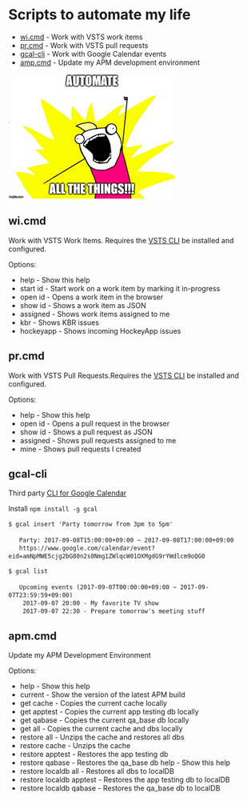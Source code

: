 # Scripts to automate my life

- [wi.cmd](#wicmd) - Work with VSTS work items
- [pr.cmd](#prcmd) - Work with VSTS pull requests
- [gcal-cli](#gcal-cli) - Work with Google Calendar events
- [amp.cmd](#apmcmd) - Update my APM development environment

![AUTOMATE ALL THE THINGS!!!](images/automate.png)

## wi.cmd

Work with VSTS Work Items. Requires the
[VSTS CLI](https://docs.microsoft.com/en-us/cli/vsts/overview?view=vsts-cli-latest)
be installed and configured.

Options:

- help      - Show this help
- start id  - Start work on a work item by marking it in-progress
- open id   - Opens a work item in the browser
- show id   - Shows a work item as JSON
- assigned  - Shows work items assigned to me
- kbr       - Shows KBR issues
- hockeyapp - Shows incoming HockeyApp issues

## pr.cmd

Work with VSTS Pull Requests.Requires the
[VSTS CLI](https://docs.microsoft.com/en-us/cli/vsts/overview?view=vsts-cli-latest)
be installed and configured.

Options:

- help      - Show this help
- open id   - Opens a pull request in the browser
- show id   - Shows a pull request as JSON
- assigned  - Shows pull requests assigned to me
- mine      - Shows pull requests I created

## gcal-cli

Third party [CLI for Google Calendar](https://github.com/toniov/gcal-cli)

Install `npm install -g gcal`

```
$ gcal insert 'Party tomorrow from 3pm to 5pm'

   Party: 2017-09-08T15:00:00+09:00 ~ 2017-09-08T17:00:00+09:00
   https://www.google.com/calendar/event?eid=amNpMWE5cjg2bG80n2s0Nmg1ZWlqcW01OXMgdG9rYWdlcm9oQG0
```

```
$ gcal list

   Upcoming events (2017-09-07T00:00:00+09:00 ~ 2017-09-07T23:59:59+09:00)
    2017-09-07 20:00 - My favorite TV show
    2017-09-07 22:30 - Prepare tomorrow's meeting stuff
```

## apm.cmd

Update my APM Development Environment

Options:

- help                    - Show this help
- current                 - Show the version of the latest APM build
- get cache               - Copies the current cache locally
- get apptest             - Copies the current app testing db locally
- get qabase              - Copies the current qa_base db locally
- get all                 - Copies the current cache and dbs locally
- restore all             - Unzips the cache and restores all dbs
- restore cache           - Unzips the cache
- restore apptest         - Restores the app testing db
- restore qabase          - Restores the qa_base db  help                    - Show this help
- restore localdb all     - Restores all dbs to localDB
- restore localdb apptest - Restores the app testing db to localDB
- restore localdb qabase  - Restores the qa_base db to localDB
